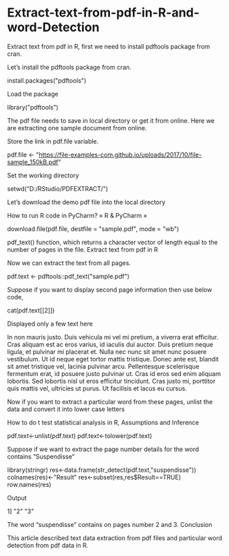 # Extract-text-from-pdf-in-R-and-word-Detection

Extract text from pdf in R, first we need to install pdftools package from cran.

Let’s install the pdftools package from cran.

install.packages("pdftools")

Load the package

library("pdftools")

The pdf file needs to save in local directory or get it from online. Here we are extracting one sample document from online.

Store the link in pdf.file variable.

pdf.file <- "https://file-examples-com.github.io/uploads/2017/10/file-sample_150kB.pdf"

Set the working directory

setwd("D:/RStudio/PDFEXTRACT/")

Let’s download the demo pdf file into the local directory

How to run R code in PyCharm? » R & PyCharm »

download.file(pdf.file, destfile = "sample.pdf", mode = "wb")

pdf_text() function, which returns a character vector of length equal to the number of pages in the file.
Extract text from pdf in R

Now we can extract the text from all pages.

pdf.text <- pdftools::pdf_text("sample.pdf")

Suppose if you want to display second page information then use below code,

cat(pdf.text[[2]]) 

Displayed only a few text here

In non mauris justo. Duis vehicula mi vel mi pretium, a viverra erat efficitur. Cras aliquam
est ac eros varius, id iaculis dui auctor. Duis pretium neque ligula, et pulvinar mi placerat
et. Nulla nec nunc sit amet nunc posuere vestibulum. Ut id neque eget tortor mattis
tristique. Donec ante est, blandit sit amet tristique vel, lacinia pulvinar arcu. Pellentesque
scelerisque fermentum erat, id posuere justo pulvinar ut. Cras id eros sed enim aliquam
lobortis. Sed lobortis nisl ut eros efficitur tincidunt. Cras justo mi, porttitor quis mattis vel, ultricies ut purus. Ut facilisis et lacus eu cursus.

Now if you want to extract a particular word from these pages, unlist the data and convert it into lower case letters

How to do t test statistical analysis in R, Assumptions and Inference

pdf.text<-unlist(pdf.text)
pdf.text<-tolower(pdf.text)

Suppose if we want to extract the page number details for the word contains “Suspendisse“

library(stringr)
res<-data.frame(str_detect(pdf.text,"suspendisse"))
colnames(res)<-"Result"
res<-subset(res,res$Result==TRUE)
row.names(res)

Output

1] "2" "3"

The word “suspendisse” contains on pages number 2 and 3.
Conclusion

This article described text data extraction from pdf files and particular word detection from pdf data in R.
